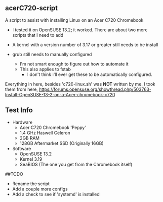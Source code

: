 ## acerC720-script
A script to assist with installing Linux on an Acer C720 Chromebook

* I tested it on OpenSUSE 13.2; it worked. There are about two more scripts that I need to add

* A kernel with a version number of 3.17 or greater still needs to be install

* grub still needs to manually configured

	* I'm not smart enough to figure out how to automate it
	* This also applies to fstab
		* I don't think I'll ever get these to be automatically configured.
	

Everything in here, besides 'c720-linux.sh' was **NOT** written by me.
I took them from here, https://forums.opensuse.org/showthread.php/503763-Install-OpenSUSE-13-2-on-a-Acer-chromebook-c720

## Test Info

* Hardware
	* Acer C720 Chromebook 'Peppy'
	* 1.4 GHz Haswell Celeron
	* 2GB RAM
	* 128GB Aftermarket SSD (Originally 16GB)
* Software
	* OpenSUSE 13.2
	* Kernel 3.19
	* SeaBIOS (The one you get from the Chromebook itself)
	
##TODO

* ~~Rename the script~~
* Add a couple more configs
* Add a check to see if 'systemd' is installed
